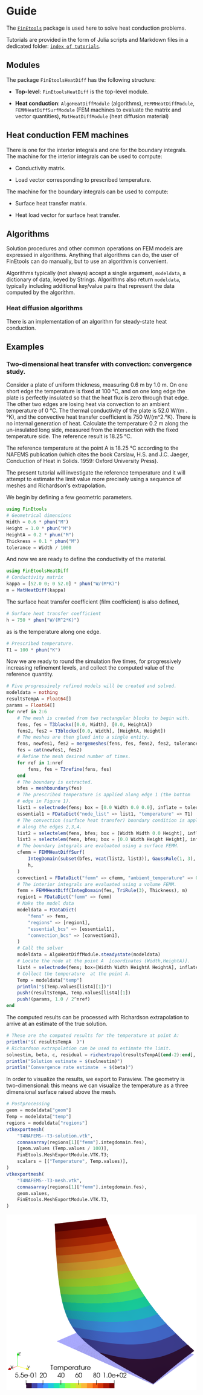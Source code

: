 # Guide

The [`FinEtools`](https://petrkryslucsd.github.io/FinEtools.jl/latest/index.html) package is used here to solve heat conduction problems.

Tutorials  are provided in the form of Julia scripts and Markdown files in a dedicated folder: [`index of tutorials`](https://github.com/PetrKryslUCSD/FinEtoolsHeatDiff.jl/blob/main/tutorials/index.md). 


## Modules

The package `FinEtoolsHeatDiff` has the following structure:

- **Top-level**:
     `FinEtoolsHeatDiff` is the  top-level module.

- **Heat conduction**: `AlgoHeatDiffModule` (algorithms), `FEMMHeatDiffModule`, `FEMMHeatDiffSurfModule`  (FEM machines  to evaluate  the  matrix and vector quantities), `MatHeatDiffModule`  (heat diffusion material)


##  Heat  conduction FEM machines

There is one for  the interior integrals  and one for the boundary
integrals. The  machine for the interior integrals can be used to
compute:

- Conductivity matrix.

- Load vector corresponding to prescribed temperature.

The machine for the boundary integrals can be used to compute:

- Surface heat transfer  matrix.

- Heat load vector for surface heat transfer.


## Algorithms

Solution procedures and other  common operations on FEM models  are expressed  in algorithms. Anything that algorithms can do,  the user of FinEtools  can do manually, but to use an algorithm is convenient.

Algorithms typically (not always) accept a single argument, `modeldata`, a dictionary of data, keyed by Strings. Algorithms  also return `modeldata`,  typically  including additional key/value pairs that represent the data computed by the algorithm.

### Heat diffusion algorithms

There is an implementation of an algorithm for steady-state heat conduction.

## Examples

### Two-dimensional heat transfer with convection: convergence study.


Consider a plate of uniform thickness, measuring 0.6 m by 1.0 m. On one
short edge the temperature is fixed at 100 °C, and on one long edge the
plate is perfectly insulated so that the heat flux is zero through that
edge. The other two edges are losing heat via convection to an ambient
temperature of 0 °C. The thermal conductivity of the plate is 52.0 W/(m
.°K), and the convective heat transfer coefficient is 750 W/(m^2.°K).
There is no internal generation of heat. Calculate the temperature 0.2 m
along the un-insulated long side, measured from the intersection with the
fixed temperature side. The reference result is 18.25 °C.

The reference temperature at the point A  is 18.25 °C according to the
NAFEMS publication (which cites the book Carslaw, H.S. and J.C. Jaeger,
Conduction of Heat in Solids. 1959: Oxford University Press).

The present  tutorial will investigate the reference temperature  and it
will attempt to  estimate the  limit value more precisely using a
sequence of meshes and Richardson's extrapolation.

We begin by defining a few geometric parameters.
```julia
using FinEtools
# Geometrical dimensions
Width = 0.6 * phun("M")
Height = 1.0 * phun("M")
HeightA = 0.2 * phun("M")
Thickness = 0.1 * phun("M")
tolerance = Width / 1000
```

And now we are ready to define the conductivity of the material.
```julia
using FinEtoolsHeatDiff
# Conductivity matrix
kappa = [52.0 0; 0 52.0] * phun("W/(M*K)") 
m = MatHeatDiff(kappa)
```

The surface heat transfer coefficient (film coefficient) is also defined,
```julia
# Surface heat transfer coefficient
h = 750 * phun("W/(M^2*K)")
```
as is the temperature along one edge.
```julia
# Prescribed temperature.
T1 = 100 * phun("K")
```

Now we are ready to round the simulation five times, for progressively
increasing refinement levels, and collect the computed value of the reference
quantity.

```julia
# Five progressively refined models will be created and solved. 
modeldata = nothing
resultsTempA = Float64[]
params = Float64[]
for nref in 2:6
    # The mesh is created from two rectangular blocks to begin with.
    fens, fes = T3blockx([0.0, Width], [0.0, HeightA])
    fens2, fes2 = T3blockx([0.0, Width], [HeightA, Height])
    # The meshes are then glued into a single entity.
    fens, newfes1, fes2 = mergemeshes(fens, fes, fens2, fes2, tolerance)
    fes = cat(newfes1, fes2)
    # Refine the mesh desired number of times.
    for ref in 1:nref
        fens, fes = T3refine(fens, fes)
    end
    # The boundary is extracted.
    bfes = meshboundary(fes)
    # The prescribed temperature is applied along edge 1 (the bottom
    # edge in Figure 1).
    list1 = selectnode(fens; box = [0.0 Width 0.0 0.0], inflate = tolerance)
    essential1 = FDataDict("node_list" => list1, "temperature" => T1)
    # The convection (surface heat transfer) boundary condition is applied
    # along the edges 2,3,4. 
    list2 = selectelem(fens, bfes; box = [Width Width 0.0 Height], inflate = tolerance)
    list3 = selectelem(fens, bfes; box = [0.0 Width Height Height], inflate = tolerance)
    # The boundary integrals are evaluated using a surface FEMM.
    cfemm = FEMMHeatDiffSurf(
        IntegDomain(subset(bfes, vcat(list2, list3)), GaussRule(1, 3), Thickness),
        h,
    )
    convection1 = FDataDict("femm" => cfemm, "ambient_temperature" => 0.0)
    # The interior integrals are evaluated using a volume FEMM.
    femm = FEMMHeatDiff(IntegDomain(fes, TriRule(3), Thickness), m)
    region1 = FDataDict("femm" => femm)
    # Make the model data
    modeldata = FDataDict(
        "fens" => fens,
        "regions" => [region1],
        "essential_bcs" => [essential1],
        "convection_bcs" => [convection1],
    )
    # Call the solver
    modeldata = AlgoHeatDiffModule.steadystate(modeldata)
    # Locate the node at the point A  [coordinates (Width,HeightA)].
    list4 = selectnode(fens; box=[Width Width HeightA HeightA], inflate=tolerance)
    # Collect the temperature  at the point A.
    Temp = modeldata["temp"]
    println("$(Temp.values[list4][1])")
    push!(resultsTempA, Temp.values[list4][1])
    push!(params, 1.0 / 2^nref)
end
```

The computed results can be processed with Richardson extrapolation to arrive at an estimate of the true solution.
```julia
# These are the computed results for the temperature at point A:
println("$( resultsTempA  )")
# Richardson extrapolation can be used to estimate the limit.
solnestim, beta, c, residual = richextrapol(resultsTempA[(end-2):end], params[(end-2):end])
println("Solution estimate = $(solnestim)")
println("Convergence rate estimate  = $(beta)")
```

In order to visualize the results, we export to Paraview. The geometry is
two-dimensional: this means we can visualize the temperature as a three
dimensional surface raised above the mesh.

```julia
# Postprocessing
geom = modeldata["geom"]
Temp = modeldata["temp"]
regions = modeldata["regions"]
vtkexportmesh(
    "T4NAFEMS--T3-solution.vtk",
    connasarray(regions[1]["femm"].integdomain.fes),
    [geom.values (Temp.values / 100)],
    FinEtools.MeshExportModule.VTK.T3;
    scalars = [("Temperature", Temp.values)],
)
vtkexportmesh(
    "T4NAFEMS--T3-mesh.vtk",
    connasarray(regions[1]["femm"].integdomain.fes),
    geom.values,
    FinEtools.MeshExportModule.VTK.T3,
)
```

![Alt Visualization of the temperature field](T4NAFEMS--T3-solution.png)
